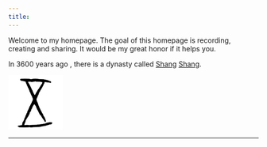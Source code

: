 ```yaml
---
title: 
---
```



Welcome to my homepage. The goal of this homepage is recording, creating and sharing. It would be my great honor if it helps you.




In 3600 years ago , there is a dynasty called [Shang](https://zh.wikipedia.org/zh-hans/%E5%95%86%E6%9C%9D) [Shang](https://www.youtube.com). 

![logo.png](https://github.com/Pankwo/Pankwo.github.io/blob/master/_posts/logo.png?raw=true)







---

